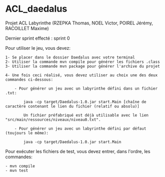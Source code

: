 # ACL_daedalus
Projet ACL Labyrinthe (RZEPKA Thomas, NOEL Victor, POIREL Jérémy, RACOILLET Maxime)

Dernier sprint effecté : sprint 0

Pour utiliser le jeu, vous devez:

    1- Se placer dans le dossier Daedalus avec votre terminal
    2- Utiliser la commande mvn compile pour générer les fichiers .class
    3- Utiliser la commande mvn package pour générer l'archive du projet

    4- Une fois ceci réalisé, vous devez utiliser au choix une des deux commandes ci-dessous:

        - Pour générer un jeu avec un labyrinthe défini dans un fichier .txt: 
            
            java -cp target/Daedalus-1.0.jar start.Main [chaîne de caractère contenant le lien du fichier (relatif ou absolu)]

            Un fichier préfabriqué est déjà utilisable avec le lien "src/main/ressources/niveaux/niveau0.txt".

        - Pour générer un jeu avec un labyrinthe défini par défaut (toujours le même):

            java -cp target/Daedalus-1.0.jar start.Main 

Pour exécuter les fichiers de test, vous devez entrer, dans l'ordre, les commandes:

    - mvn compile
    - mvn test
